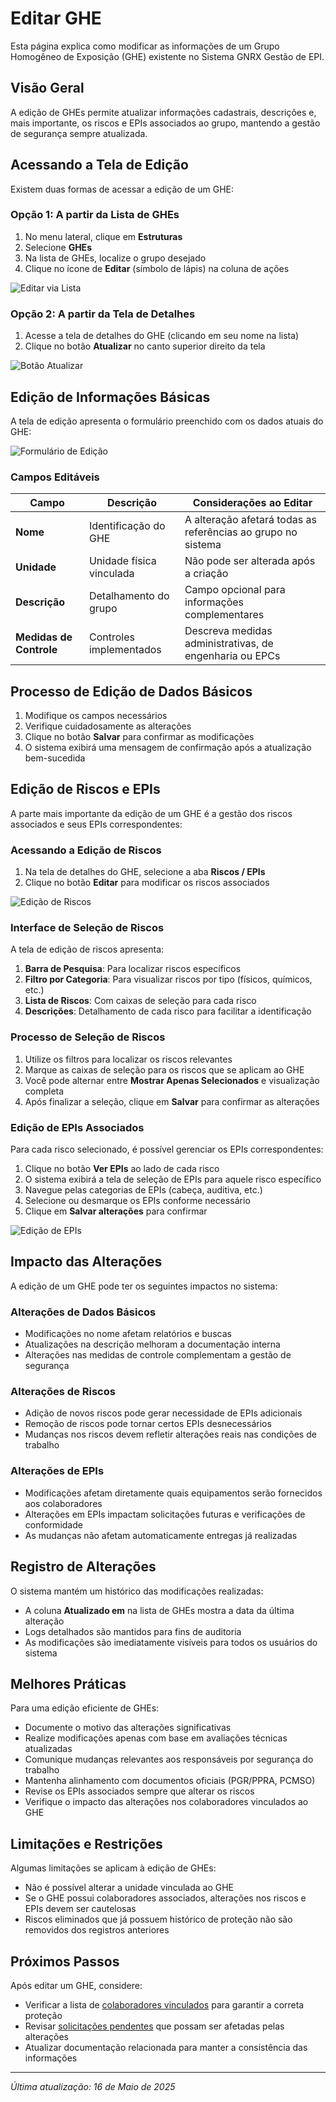 # Editar GHE

Esta página explica como modificar as informações de um Grupo Homogêneo de Exposição (GHE) existente no Sistema GNRX Gestão de EPI.

## Visão Geral

A edição de GHEs permite atualizar informações cadastrais, descrições e, mais importante, os riscos e EPIs associados ao grupo, mantendo a gestão de segurança sempre atualizada.

## Acessando a Tela de Edição

Existem duas formas de acessar a edição de um GHE:

### Opção 1: A partir da Lista de GHEs

1. No menu lateral, clique em **Estruturas**
2. Selecione **GHEs**
3. Na lista de GHEs, localize o grupo desejado
4. Clique no ícone de **Editar** (símbolo de lápis) na coluna de ações

![Editar via Lista](../../../assets/images/editar-ghe-lista.png)

### Opção 2: A partir da Tela de Detalhes

1. Acesse a tela de detalhes do GHE (clicando em seu nome na lista)
2. Clique no botão **Atualizar** no canto superior direito da tela

![Botão Atualizar](../../../assets/images/botao-atualizar-ghe.png)

## Edição de Informações Básicas

A tela de edição apresenta o formulário preenchido com os dados atuais do GHE:

![Formulário de Edição](../../../assets/images/formulario-editar-ghe.png)

### Campos Editáveis

| Campo | Descrição | Considerações ao Editar |
|-------|-----------|-------------------------|
| **Nome** | Identificação do GHE | A alteração afetará todas as referências ao grupo no sistema |
| **Unidade** | Unidade física vinculada | Não pode ser alterada após a criação |
| **Descrição** | Detalhamento do grupo | Campo opcional para informações complementares |
| **Medidas de Controle** | Controles implementados | Descreva medidas administrativas, de engenharia ou EPCs |

## Processo de Edição de Dados Básicos

1. Modifique os campos necessários
2. Verifique cuidadosamente as alterações
3. Clique no botão **Salvar** para confirmar as modificações
4. O sistema exibirá uma mensagem de confirmação após a atualização bem-sucedida

## Edição de Riscos e EPIs

A parte mais importante da edição de um GHE é a gestão dos riscos associados e seus EPIs correspondentes:

### Acessando a Edição de Riscos

1. Na tela de detalhes do GHE, selecione a aba **Riscos / EPIs**
2. Clique no botão **Editar** para modificar os riscos associados

![Edição de Riscos](../../../assets/images/edicao-riscos-ghe.png)

### Interface de Seleção de Riscos

A tela de edição de riscos apresenta:

1. **Barra de Pesquisa**: Para localizar riscos específicos
2. **Filtro por Categoria**: Para visualizar riscos por tipo (físicos, químicos, etc.)
3. **Lista de Riscos**: Com caixas de seleção para cada risco
4. **Descrições**: Detalhamento de cada risco para facilitar a identificação

### Processo de Seleção de Riscos

1. Utilize os filtros para localizar os riscos relevantes
2. Marque as caixas de seleção para os riscos que se aplicam ao GHE
3. Você pode alternar entre **Mostrar Apenas Selecionados** e visualização completa
4. Após finalizar a seleção, clique em **Salvar** para confirmar as alterações

### Edição de EPIs Associados

Para cada risco selecionado, é possível gerenciar os EPIs correspondentes:

1. Clique no botão **Ver EPIs** ao lado de cada risco
2. O sistema exibirá a tela de seleção de EPIs para aquele risco específico
3. Navegue pelas categorias de EPIs (cabeça, auditiva, etc.)
4. Selecione ou desmarque os EPIs conforme necessário
5. Clique em **Salvar alterações** para confirmar

![Edição de EPIs](../../../assets/images/edicao-epis-risco.png)

## Impacto das Alterações

A edição de um GHE pode ter os seguintes impactos no sistema:

### Alterações de Dados Básicos
- Modificações no nome afetam relatórios e buscas
- Atualizações na descrição melhoram a documentação interna
- Alterações nas medidas de controle complementam a gestão de segurança

### Alterações de Riscos
- Adição de novos riscos pode gerar necessidade de EPIs adicionais
- Remoção de riscos pode tornar certos EPIs desnecessários
- Mudanças nos riscos devem refletir alterações reais nas condições de trabalho

### Alterações de EPIs
- Modificações afetam diretamente quais equipamentos serão fornecidos aos colaboradores
- Alterações em EPIs impactam solicitações futuras e verificações de conformidade
- As mudanças não afetam automaticamente entregas já realizadas

## Registro de Alterações

O sistema mantém um histórico das modificações realizadas:

- A coluna **Atualizado em** na lista de GHEs mostra a data da última alteração
- Logs detalhados são mantidos para fins de auditoria
- As modificações são imediatamente visíveis para todos os usuários do sistema

## Melhores Práticas

Para uma edição eficiente de GHEs:

- Documente o motivo das alterações significativas
- Realize modificações apenas com base em avaliações técnicas atualizadas
- Comunique mudanças relevantes aos responsáveis por segurança do trabalho
- Mantenha alinhamento com documentos oficiais (PGR/PPRA, PCMSO)
- Revise os EPIs associados sempre que alterar os riscos
- Verifique o impacto das alterações nos colaboradores vinculados ao GHE

## Limitações e Restrições

Algumas limitações se aplicam à edição de GHEs:

- Não é possível alterar a unidade vinculada ao GHE
- Se o GHE possui colaboradores associados, alterações nos riscos e EPIs devem ser cautelosas
- Riscos eliminados que já possuem histórico de proteção não são removidos dos registros anteriores

## Próximos Passos

Após editar um GHE, considere:

- Verificar a lista de [colaboradores vinculados](../colaboradores/README.md) para garantir a correta proteção
- Revisar [solicitações pendentes](../../solicitacoes/README.md) que possam ser afetadas pelas alterações
- Atualizar documentação relacionada para manter a consistência das informações

---

*Última atualização: 16 de Maio de 2025*
